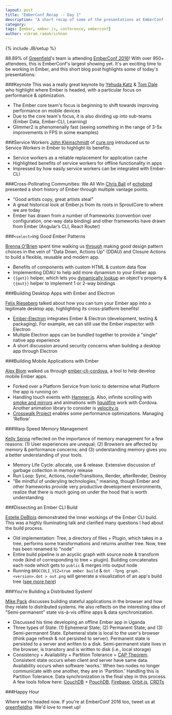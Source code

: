 ```yaml
---
layout: post
title: "EmberConf Recap -- Day 1"
description: "A short recap of some of the presentations at EmberConf -- Day 1"
category:
tags: [ember, ember.js, conference, emberconf]
author: vikram_ramakrishnan
---
```

{% include JB/setup %}

88.89% of [Greenfield](www.greenfieldhq.com)'s team is attending [EmberConf 2016](http://emberconf.com/schedule.html)!
With over 950+ attendees, this is EmberConf's largest showing yet. It's an
exciting time to be working in Ember, and this short blog post highlights 
some of today's presentations:

###Keynote
This was a really great keynote by [Yehuda Katz](https://twitter.com/wycats) & [Tom Dale](https://twitter.com/tomdale) who highlight where Ember is headed, with a particular focus on performance & optimization.

- The Ember core team's focus is beginning to shift towards improving performance on mobile devices
- Due to the core team's focus, it is also dividing up into sub-teams (Ember Data, Ember-CLI, Learning)
- Glimmer2 is phenomenally fast (seeing something in the range of 3-5x improvements in FPS in some examples)

###Service Workers
[John Kleinschmidt](https://twitter.com/jkleinsc) of [cure.org](https://cure.org/) introduced us to Service Workers in Ember to highlight its benefits.

- Service workers as a reliable replacement for application cache
- Highlighted benefits of service workers for offline functionality in apps
- Impressed by how easily service workers can be integrated with Ember-CLI

###Cross-Pollinating Communities: We All Win
[Chris Ball](https://twitter.com/cball_) of [echobind](https://echobind.com/) presented a short history of Ember through multiple vantage points.

- "Good artists copy, great artists steal"
- A great historical look at Ember.js from its roots in SproutCore to where we are today
- Ember has drawn from a number of frameworks (convention over configuration, one-way data binding) and other frameworks have drawn from Ember (Angular’s CLI, React Router)

###`<select>`ing Good Ember Patterns

[Brenna O'Brien](https://twitter.com/brnnbrn) spent time walking us [through](http://talks.brennaobrien.com/ember-select/selecting-good-ember-patterns.pdf) making good design pattern
choices in the vein of "Data Down, Actions Up" (DDAU) and Closure Actions to build
a flexible, reusable and modern app.

- Benefits of components with custom HTML & custom data flow
- Implementing DDAU to help add more dynamism to your Ember app
- `{{get}}` helper, which lets you [dynamically lookup](http://emberjs.com/api/classes/Ember.Templates.helpers.html#method_get) an object's property & `{{mut}}` helper to implement 1 or 2-way bindings

###Building Desktop Apps with Ember and Electron

[Felix Rieseberg](https://twitter.com/felixrieseberg) talked about how you can turn your Ember app into a legitimate
desktop app, highlighting its cross-platform benefits!

- [Ember-Electron](https://github.com/felixrieseberg/ember-electron) integrates Ember & Electron (development, testing & packaging). For example, we can still use the Ember inspector with Electron
- Multiple Electron apps can be bundled together to provide a "single" native app experience
- A short discussion around security concerns when building a desktop app through Electron

###Building Mobile Applications with Ember

[Alex Blom](https://twitter.com/AlexBlom) walked us through [ember-cli-cordova](https://github.com/poetic/ember-cli-cordova), a tool to help develop mobile Ember apps.

- Forked over a Platform Service from Ionic to determine what Platform the app is running on
- Handling touch events with [Hammer.js](http://hammerjs.github.io/). Also, infinite scrolling with [smoke and mirrors](https://github.com/runspired/smoke-and-mirrors) and animations with [liquidfire](https://github.com/ember-animation/liquid-fire) work with Cordova. Another animation library to consider is [velocity.js](https://github.com/julianshapiro/velocity)
- [Crosswalk Project](https://crosswalk-project.org/) enables some performance optimizations. Managing 'Reflow'

###Warp Speed Memory Management

[Kelly Senna](https://twitter.com/simplysenna) reflected on the importance of memory management
for a few reasons: (1) User experiences are unequal; (2) Browsers are affected
by memory & performance concerns; and (3) understanding memory gives you a
better understanding of your tools.

- Memory Life Cycle: allocate, use & release. Extensive discussion of garbage collection in memory release
- Run Loop: Sync, Actions, routerTransitions, Render, afterRender, Destroy
- "Be mindful of underyling technologies," meaning, though Ember and other frameworks provide very productive development environments, realize that there is much going on under the hood that is worth understanding

###Dissecting an Ember CLI Build

[Estelle DeBlois](https://twitter.com/edeblois) demonstrated the inner workings
of the Ember CLI build. This was a highly illuminating talk and clarified many
questions I had about the build process.

- Old implementation: Tree, a directory of files + Plugin, which takes in a tree, performs some transformations and returns another tree. Now, tree has been renamed to "node"
- Entire build pipeline is an acyclic graph with source node & transform node (kind of corresponding to tree + plugin). Building concatenates each node which gets to `public` & merges into output node
- Running `BROCCOLI_VIZ=true ember build` & `dot -Tpng graph.<version>.dot > out.png` will generate a visualization of an app's build tree ([see more here](https://github.com/ember-cli/ember-cli/blob/master/PERF_GUIDE.md#broccoli-viz))

###You're Building a Distributed System!

[Mike Pack](https://twitter.com/mikepack_) discusses building stateful applications in the browser
and how they relate to distributed systems. He also reflects on the interesting
idea of "Semi-permanent" state vis-à-vis offline apps & data synchronization.

- Discussed his time developing an offline Ember app in Uganda
- Three types of State: (1) Ephemeral State; (2) Permanent State; and (3) Semi-permanent State. Ephemeral state is local to the user's browser (think page refresh & not persisted to server). Permanent state is persisted to a server and written to a disk. Semi-permanent state lives in the browser, is transitory and is written to disk (i.e., local storage)
- Consistency + Availability + Partition Tolerance = [CAP Theorem](https://en.wikipedia.org/wiki/CAP_theorem). Consistent state occurs when client and server have same data. Availability occurs when software 'works.' When two nodes no longer communicate with one another, they are in 'Partition.' Handling this is Partition Tolerance. Data synchronization is the final step in this process. A few tools follow here: [CouchDB](http://couchdb.apache.org/) + [PouchDB](https://pouchdb.com/), [Firebase](https://www.firebase.com/), [Orbit.js](https://github.com/orbitjs), [CRDTs](https://en.wikipedia.org/wiki/Conflict-free_replicated_data_type)

###Happy Hour

Where we're headed now. If you're at EmberConf 2016 too, tweet us at [greenfieldhq](https://twitter.com/greenfieldhq). We'd love to meet up!
